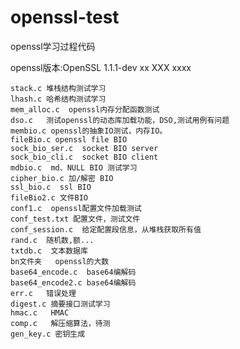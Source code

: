 # openssl-test
openssl学习过程代码

openssl版本:OpenSSL 1.1.1-dev  xx XXX xxxx

	stack.c 堆栈结构测试学习
	lhash.c	哈希结构测试学习
	mem_alloc.c  openssl内存分配函数测试
	dso.c	测试openssl的动态库加载功能，DSO,测试用例有问题
	membio.c openssl的抽象IO测试，内存IO。
	fileBio.c openssl file BIO
	sock_bio_ser.c	socket BIO server
	sock_bio_cli.c	socket BIO client
	mdbio.c	 md、NULL BIO 测试学习
	cipher_bio.c 加/解密 BIO
	ssl_bio.c  ssl BIO
	fileBio2.c 文件BIO
	conf1.c	 openssl配置文件加载测试
	conf_test.txt 配置文件，测试文件
	conf_session.c  给定配置段信息，从堆栈获取所有值
	rand.c 	随机数,额...
	txtdb.c  文本数据库
	bn文件夹   openssl的大数
	base64_encode.c  base64编解码
	base64_encode2.c base64编解码
	err.c   错误处理
	digest.c 摘要接口测试学习
	hmac.c	 HMAC
	comp.c   解压缩算法，待测
	gen_key.c 密钥生成
